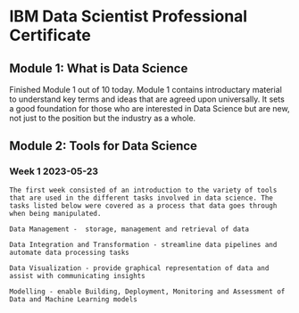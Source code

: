 # IBM Data Scientist Professional Certificate

## Module 1: What is Data Science 

Finished Module 1 out of 10 today. Module 1 contains introductary material to understand key terms and ideas that are agreed upon universally. It sets a good foundation for those who are interested in Data Science but are new, not just to the position but the industry as a whole. 

## Module 2: Tools for Data Science 

### Week 1 2023-05-23

    The first week consisted of an introduction to the variety of tools that are used in the different tasks involved in data science. The tasks listed below were covered as a process that data goes through when being manipulated. 
    
    Data Management -  storage, management and retrieval of data

    Data Integration and Transformation - streamline data pipelines and automate data processing tasks

    Data Visualization - provide graphical representation of data and assist with communicating insights

    Modelling - enable Building, Deployment, Monitoring and Assessment of Data and Machine Learning models